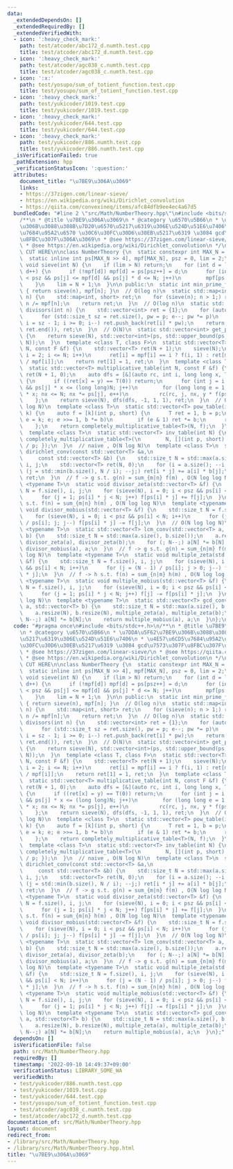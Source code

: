 ```yaml
---
data:
  _extendedDependsOn: []
  _extendedRequiredBy: []
  _extendedVerifiedWith:
  - icon: ':heavy_check_mark:'
    path: test/atcoder/abc172_d.numth.test.cpp
    title: test/atcoder/abc172_d.numth.test.cpp
  - icon: ':heavy_check_mark:'
    path: test/atcoder/agc038_c.numth.test.cpp
    title: test/atcoder/agc038_c.numth.test.cpp
  - icon: ':x:'
    path: test/yosupo/sum_of_totient_function.test.cpp
    title: test/yosupo/sum_of_totient_function.test.cpp
  - icon: ':heavy_check_mark:'
    path: test/yukicoder/1019.test.cpp
    title: test/yukicoder/1019.test.cpp
  - icon: ':heavy_check_mark:'
    path: test/yukicoder/644.test.cpp
    title: test/yukicoder/644.test.cpp
  - icon: ':heavy_check_mark:'
    path: test/yukicoder/886.numth.test.cpp
    title: test/yukicoder/886.numth.test.cpp
  _isVerificationFailed: true
  _pathExtension: hpp
  _verificationStatusIcon: ':question:'
  attributes:
    document_title: "\u7BE9\u306A\u3069"
    links:
    - https://37zigen.com/linear-sieve/
    - https://en.wikipedia.org/wiki/Dirichlet_convolution
    - https://qiita.com/convexineq/items/afc84dfb9ee4ec4a67d5
  bundledCode: "#line 2 \"src/Math/NumberTheory.hpp\"\n#include <bits/stdc++.h>\n\
    /**\n * @title \u7BE9\u306A\u3069\n * @category \u6570\u5B66\n * \u7DDA\u5F62\u7BE9\
    \u306B\u3088\u308B\u7D20\u6570\u5217\u6319\u306E\u524D\u51E6\u7406\n * \u4E57\u6CD5\
    \u7684\u95A2\u6570 \u30C6\u30FC\u30D6\u30EB\u5217\u6319 \u3084 gcd\u7573\u307F\
    \u8FBC\u307F\u306A\u3069\n * @see https://37zigen.com/linear-sieve/\n * @see https://qiita.com/convexineq/items/afc84dfb9ee4ec4a67d5\n\
    \ * @see https://en.wikipedia.org/wiki/Dirichlet_convolution\n */\n\n// BEGIN\
    \ CUT HERE\n\nclass NumberTheory {\n  static constexpr int MAX_N = 1 << 24;\n\
    \  static inline int ps[MAX_N >> 4], mpf[MAX_N], psz = 0, lim = 2;\n  static inline\
    \ void sieve(int N) {\n    if (lim > N) return;\n    for (int d = lim; d <= N;\
    \ d++) {\n      if (!mpf[d]) mpf[d] = ps[psz++] = d;\n      for (int j = 0; j\
    \ < psz && ps[j] <= mpf[d] && ps[j] * d <= N; j++)\n        mpf[ps[j] * d] = ps[j];\n\
    \    }\n    lim = N + 1;\n  }\n\n public:\n  static int min_prime_factor(int n)\
    \ { return sieve(n), mpf[n]; }\n  // O(log n)\n  static std::map<int, short> factorize(int\
    \ n) {\n    std::map<int, short> ret;\n    for (sieve(n); n > 1;) ret[mpf[n]]++,\
    \ n /= mpf[n];\n    return ret;\n  }\n  // O(log n)\n  static std::vector<int>\
    \ divisors(int n) {\n    std::vector<int> ret = {1};\n    for (auto [p, e] : factorize(n))\n\
    \      for (std::size_t sz = ret.size(), pw = p; e--; pw *= p)\n        for (int\
    \ i = sz - 1; i >= 0; i--) ret.push_back(ret[i] * pw);\n    return std::sort(ret.begin(),\
    \ ret.end()), ret;\n  }\n  // O(N)\n  static std::vector<int> get_primes(int N)\
    \ {\n    return sieve(N), std::vector<int>(ps, std::upper_bound(ps, ps + psz,\
    \ N));\n  }\n  template <class T, class F>\n  static std::vector<T> completely_multiplicative_table(int\
    \ N, const F &f) {\n    std::vector<T> ret(N + 1);\n    sieve(N);\n    for (int\
    \ i = 2; i <= N; i++)\n      ret[i] = mpf[i] == i ? f(i, 1) : ret[mpf[i]] * ret[i\
    \ / mpf[i]];\n    return ret[1] = 1, ret;\n  }\n  template <class T, class F>\n\
    \  static std::vector<T> multiplicative_table(int N, const F &f) {\n    std::vector<T>\
    \ ret(N + 1, 0);\n    auto dfs = [&](auto rc, int i, long long x, T y) -> void\
    \ {\n      if ((ret[x] = y) == T(0)) return;\n      for (int j = i + 1; j < psz\
    \ && ps[j] * x <= (long long)N; j++)\n        for (long long e = 1, nx = ps[j]\
    \ * x; nx <= N; nx *= ps[j], e++)\n          rc(rc, j, nx, y * f(ps[j], e));\n\
    \    };\n    return sieve(N), dfs(dfs, -1, 1, 1), ret;\n  }\n  // O(N log k /\
    \ log N)\n  template <class T>\n  static std::vector<T> pow_table(int N, std::uint64_t\
    \ k) {\n    auto f = [k](int p, short) {\n      T ret = 1, b = p;\n      for (auto\
    \ e = k; e; e >>= 1, b *= b)\n        if (e & 1) ret *= b;\n      return ret;\n\
    \    };\n    return completely_multiplicative_table<T>(N, f);\n  }\n  // O(N)\n\
    \  template <class T>\n  static std::vector<T> inv_table(int N) {\n    return\
    \ completely_multiplicative_table<T>(\n        N, [](int p, short) { return T(1)\
    \ / p; });\n  }\n  // naive , O(N log N)\n  template <class T>\n  static std::vector<T>\
    \ dirichlet_conv(const std::vector<T> &a,\n                                  \
    \     const std::vector<T> &b) {\n    std::size_t N = std::max(a.size(), b.size()),\
    \ i, j;\n    std::vector<T> ret(N, 0);\n    for (i = a.size(); --i;)\n      for\
    \ (j = std::min(b.size(), N / i); --j;) ret[i * j] += a[i] * b[j];\n    return\
    \ ret;\n  }\n  // f -> g s.t. g(n) = sum_{m|n} f(m) , O(N log log N)\n  template\
    \ <typename T>\n  static void divisor_zeta(std::vector<T> &f) {\n    std::size_t\
    \ N = f.size(), i, j;\n    for (sieve(N), i = 0; i < psz && ps[i] < N; i++)\n\
    \      for (j = 1; ps[i] * j < N; j++) f[ps[i] * j] += f[j];\n  }\n  // f -> h\
    \ s.t. f(n) = sum_{m|n} h(m) , O(N log log N)\n  template <typename T>\n  static\
    \ void divisor_mobius(std::vector<T> &f) {\n    std::size_t N = f.size(), i, j;\n\
    \    for (sieve(N), i = 0; i < psz && ps[i] < N; i++)\n      for (j = (N - 1)\
    \ / ps[i]; j; j--) f[ps[i] * j] -= f[j];\n  }\n  // O(N log log N)\n  template\
    \ <typename T>\n  static std::vector<T> lcm_conv(std::vector<T> a, std::vector<T>\
    \ b) {\n    std::size_t N = std::max(a.size(), b.size());\n    a.resize(N), b.resize(N),\
    \ divisor_zeta(a), divisor_zeta(b);\n    for (; N--;) a[N] *= b[N];\n    return\
    \ divisor_mobius(a), a;\n  }\n  // f -> g s.t. g(n) = sum_{n|m} f(m) , O(N log\
    \ log N)\n  template <typename T>\n  static void multiple_zeta(std::vector<T>\
    \ &f) {\n    std::size_t N = f.size(), i, j;\n    for (sieve(N), i = 0; i < psz\
    \ && ps[i] < N; i++)\n      for (j = (N - 1) / ps[i]; j > 0; j--) f[j] += f[ps[i]\
    \ * j];\n  }\n  // f -> h s.t. f(n) = sum_{n|m} h(m) , O(N log log N)\n  template\
    \ <typename T>\n  static void multiple_mobius(std::vector<T> &f) {\n    std::size_t\
    \ N = f.size(), i, j;\n    for (sieve(N), i = 0; i < psz && ps[i] < N; i++)\n\
    \      for (j = 1; ps[i] * j < N; j++) f[j] -= f[ps[i] * j];\n  }\n  // O(N log\
    \ log N)\n  template <typename T>\n  static std::vector<T> gcd_conv(std::vector<T>\
    \ a, std::vector<T> b) {\n    std::size_t N = std::max(a.size(), b.size());\n\
    \    a.resize(N), b.resize(N), multiple_zeta(a), multiple_zeta(b);\n    for (;\
    \ N--;) a[N] *= b[N];\n    return multiple_mobius(a), a;\n  }\n};\n"
  code: "#pragma once\n#include <bits/stdc++.h>\n/**\n * @title \u7BE9\u306A\u3069\
    \n * @category \u6570\u5B66\n * \u7DDA\u5F62\u7BE9\u306B\u3088\u308B\u7D20\u6570\
    \u5217\u6319\u306E\u524D\u51E6\u7406\n * \u4E57\u6CD5\u7684\u95A2\u6570 \u30C6\
    \u30FC\u30D6\u30EB\u5217\u6319 \u3084 gcd\u7573\u307F\u8FBC\u307F\u306A\u3069\n\
    \ * @see https://37zigen.com/linear-sieve/\n * @see https://qiita.com/convexineq/items/afc84dfb9ee4ec4a67d5\n\
    \ * @see https://en.wikipedia.org/wiki/Dirichlet_convolution\n */\n\n// BEGIN\
    \ CUT HERE\n\nclass NumberTheory {\n  static constexpr int MAX_N = 1 << 24;\n\
    \  static inline int ps[MAX_N >> 4], mpf[MAX_N], psz = 0, lim = 2;\n  static inline\
    \ void sieve(int N) {\n    if (lim > N) return;\n    for (int d = lim; d <= N;\
    \ d++) {\n      if (!mpf[d]) mpf[d] = ps[psz++] = d;\n      for (int j = 0; j\
    \ < psz && ps[j] <= mpf[d] && ps[j] * d <= N; j++)\n        mpf[ps[j] * d] = ps[j];\n\
    \    }\n    lim = N + 1;\n  }\n\n public:\n  static int min_prime_factor(int n)\
    \ { return sieve(n), mpf[n]; }\n  // O(log n)\n  static std::map<int, short> factorize(int\
    \ n) {\n    std::map<int, short> ret;\n    for (sieve(n); n > 1;) ret[mpf[n]]++,\
    \ n /= mpf[n];\n    return ret;\n  }\n  // O(log n)\n  static std::vector<int>\
    \ divisors(int n) {\n    std::vector<int> ret = {1};\n    for (auto [p, e] : factorize(n))\n\
    \      for (std::size_t sz = ret.size(), pw = p; e--; pw *= p)\n        for (int\
    \ i = sz - 1; i >= 0; i--) ret.push_back(ret[i] * pw);\n    return std::sort(ret.begin(),\
    \ ret.end()), ret;\n  }\n  // O(N)\n  static std::vector<int> get_primes(int N)\
    \ {\n    return sieve(N), std::vector<int>(ps, std::upper_bound(ps, ps + psz,\
    \ N));\n  }\n  template <class T, class F>\n  static std::vector<T> completely_multiplicative_table(int\
    \ N, const F &f) {\n    std::vector<T> ret(N + 1);\n    sieve(N);\n    for (int\
    \ i = 2; i <= N; i++)\n      ret[i] = mpf[i] == i ? f(i, 1) : ret[mpf[i]] * ret[i\
    \ / mpf[i]];\n    return ret[1] = 1, ret;\n  }\n  template <class T, class F>\n\
    \  static std::vector<T> multiplicative_table(int N, const F &f) {\n    std::vector<T>\
    \ ret(N + 1, 0);\n    auto dfs = [&](auto rc, int i, long long x, T y) -> void\
    \ {\n      if ((ret[x] = y) == T(0)) return;\n      for (int j = i + 1; j < psz\
    \ && ps[j] * x <= (long long)N; j++)\n        for (long long e = 1, nx = ps[j]\
    \ * x; nx <= N; nx *= ps[j], e++)\n          rc(rc, j, nx, y * f(ps[j], e));\n\
    \    };\n    return sieve(N), dfs(dfs, -1, 1, 1), ret;\n  }\n  // O(N log k /\
    \ log N)\n  template <class T>\n  static std::vector<T> pow_table(int N, std::uint64_t\
    \ k) {\n    auto f = [k](int p, short) {\n      T ret = 1, b = p;\n      for (auto\
    \ e = k; e; e >>= 1, b *= b)\n        if (e & 1) ret *= b;\n      return ret;\n\
    \    };\n    return completely_multiplicative_table<T>(N, f);\n  }\n  // O(N)\n\
    \  template <class T>\n  static std::vector<T> inv_table(int N) {\n    return\
    \ completely_multiplicative_table<T>(\n        N, [](int p, short) { return T(1)\
    \ / p; });\n  }\n  // naive , O(N log N)\n  template <class T>\n  static std::vector<T>\
    \ dirichlet_conv(const std::vector<T> &a,\n                                  \
    \     const std::vector<T> &b) {\n    std::size_t N = std::max(a.size(), b.size()),\
    \ i, j;\n    std::vector<T> ret(N, 0);\n    for (i = a.size(); --i;)\n      for\
    \ (j = std::min(b.size(), N / i); --j;) ret[i * j] += a[i] * b[j];\n    return\
    \ ret;\n  }\n  // f -> g s.t. g(n) = sum_{m|n} f(m) , O(N log log N)\n  template\
    \ <typename T>\n  static void divisor_zeta(std::vector<T> &f) {\n    std::size_t\
    \ N = f.size(), i, j;\n    for (sieve(N), i = 0; i < psz && ps[i] < N; i++)\n\
    \      for (j = 1; ps[i] * j < N; j++) f[ps[i] * j] += f[j];\n  }\n  // f -> h\
    \ s.t. f(n) = sum_{m|n} h(m) , O(N log log N)\n  template <typename T>\n  static\
    \ void divisor_mobius(std::vector<T> &f) {\n    std::size_t N = f.size(), i, j;\n\
    \    for (sieve(N), i = 0; i < psz && ps[i] < N; i++)\n      for (j = (N - 1)\
    \ / ps[i]; j; j--) f[ps[i] * j] -= f[j];\n  }\n  // O(N log log N)\n  template\
    \ <typename T>\n  static std::vector<T> lcm_conv(std::vector<T> a, std::vector<T>\
    \ b) {\n    std::size_t N = std::max(a.size(), b.size());\n    a.resize(N), b.resize(N),\
    \ divisor_zeta(a), divisor_zeta(b);\n    for (; N--;) a[N] *= b[N];\n    return\
    \ divisor_mobius(a), a;\n  }\n  // f -> g s.t. g(n) = sum_{n|m} f(m) , O(N log\
    \ log N)\n  template <typename T>\n  static void multiple_zeta(std::vector<T>\
    \ &f) {\n    std::size_t N = f.size(), i, j;\n    for (sieve(N), i = 0; i < psz\
    \ && ps[i] < N; i++)\n      for (j = (N - 1) / ps[i]; j > 0; j--) f[j] += f[ps[i]\
    \ * j];\n  }\n  // f -> h s.t. f(n) = sum_{n|m} h(m) , O(N log log N)\n  template\
    \ <typename T>\n  static void multiple_mobius(std::vector<T> &f) {\n    std::size_t\
    \ N = f.size(), i, j;\n    for (sieve(N), i = 0; i < psz && ps[i] < N; i++)\n\
    \      for (j = 1; ps[i] * j < N; j++) f[j] -= f[ps[i] * j];\n  }\n  // O(N log\
    \ log N)\n  template <typename T>\n  static std::vector<T> gcd_conv(std::vector<T>\
    \ a, std::vector<T> b) {\n    std::size_t N = std::max(a.size(), b.size());\n\
    \    a.resize(N), b.resize(N), multiple_zeta(a), multiple_zeta(b);\n    for (;\
    \ N--;) a[N] *= b[N];\n    return multiple_mobius(a), a;\n  }\n};"
  dependsOn: []
  isVerificationFile: false
  path: src/Math/NumberTheory.hpp
  requiredBy: []
  timestamp: '2022-09-10 14:49:37+09:00'
  verificationStatus: LIBRARY_SOME_WA
  verifiedWith:
  - test/yukicoder/886.numth.test.cpp
  - test/yukicoder/1019.test.cpp
  - test/yukicoder/644.test.cpp
  - test/yosupo/sum_of_totient_function.test.cpp
  - test/atcoder/agc038_c.numth.test.cpp
  - test/atcoder/abc172_d.numth.test.cpp
documentation_of: src/Math/NumberTheory.hpp
layout: document
redirect_from:
- /library/src/Math/NumberTheory.hpp
- /library/src/Math/NumberTheory.hpp.html
title: "\u7BE9\u306A\u3069"
---
```

